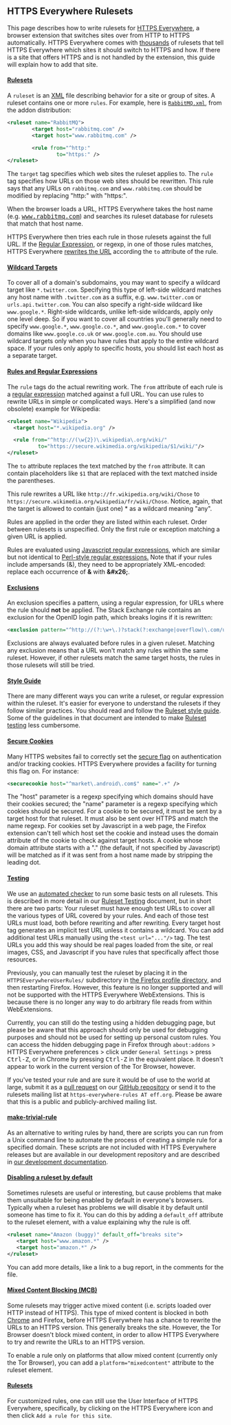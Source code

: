 ## HTTPS Everywhere Rulesets

This page describes how to write rulesets for [HTTPS Everywhere](https://eff.org/https-everywhere), a browser extension that switches sites over from HTTP to HTTPS automatically. HTTPS Everywhere comes with [thousands](http://www.eff.org/https-everywhere/atlas/) of rulesets that tell HTTPS Everywhere which sites it should switch to HTTPS and how. If there is a site that offers HTTPS and is not handled by the extension, this guide will explain how to add that site.

#### [Rulesets](#rulesets)

A `ruleset` is an [XML](http://www.xml.com/pub/a/98/10/guide0.html?page=2) file describing behavior for a site or group of sites. A ruleset contains one or more `rules`. For example, here is [`RabbitMQ.xml`](https://github.com/efforg/https-everywhere/blob/master/src/chrome/content/rules/RabbitMQ.xml), from the addon distribution:

```xml
<ruleset name="RabbitMQ">
        <target host="rabbitmq.com" />
        <target host="www.rabbitmq.com" />

        <rule from="^http:"
                to="https:" />
</ruleset>
```

The `target` tag specifies which web sites the ruleset applies to. The `rule` tag specifies how URLs on those web sites should be rewritten. This rule says that any URLs on `rabbitmq.com` and `www.rabbitmq.com` should be modified by replacing "http:" with "https:".

When the browser loads a URL, HTTPS Everywhere takes the host name (e.g. <tt>www.rabbitmq.com</tt>) and searches its ruleset database for rulesets that match that host name.

HTTPS Everywhere then tries each rule in those rulesets against the full URL. If the [Regular Expression](http://www.regular-expressions.info/quickstart.html), or regexp, in one of those rules matches, HTTPS Everywhere [rewrites the URL](#rules-and-regular-expressions) according the `to` attribute of the rule.

#### [Wildcard Targets](#wildcard-targets)

To cover all of a domain's subdomains, you may want to specify a wildcard target like `*.twitter.com`. Specifying this type of left-side wildcard matches any host name with `.twitter.com` as a suffix, e.g. `www.twitter.com` or `urls.api.twitter.com`. You can also specify a right-side wildcard like `www.google.*`. Right-side wildcards, unlike left-side wildcards, apply only one level deep. So if you want to cover all countries you'll generally need to specify `www.google.*`, `www.google.co.*`, and `www.google.com.*` to cover domains like `www.google.co.uk` or `www.google.com.au`. You should use wildcard targets only when you have rules that apply to the entire wildcard space. If your rules only apply to specific hosts, you should list each host as a separate target.

#### [Rules and Regular Expressions](#rules-and-regular-expressions)

The `rule` tags do the actual rewriting work. The `from` attribute of each rule is a [regular expression](http://www.regular-expressions.info/quickstart.html) matched against a full URL. You can use rules to rewrite URLs in simple or complicated ways. Here's a simplified (and now obsolete) example for Wikipedia:

```xml
<ruleset name="Wikipedia">
  <target host="*.wikipedia.org" />

  <rule from="^http://(\w{2})\.wikipedia\.org/wiki/"
          to="https://secure.wikimedia.org/wikipedia/$1/wiki/"/>
</ruleset>
```

The `to` attribute replaces the text matched by the `from` attribute. It can contain placeholders like `$1` that are replaced with the text matched inside the parentheses.

This rule rewrites a URL like `http://fr.wikipedia.org/wiki/Chose` to `https://secure.wikimedia.org/wikipedia/fr/wiki/Chose`. Notice, again, that the target is allowed to contain (just one) * as a wildcard meaning "any".

Rules are applied in the order they are listed within each ruleset. Order between rulesets is unspecified. Only the first rule or exception matching a given URL is applied.

Rules are evaluated using [Javascript regular expressions](http://www.regular-expressions.info/javascript.html), which are similar but not identical to [Perl-style regular expressions.](http://www.regular-expressions.info/pcre.html) Note that if your rules include ampersands (&amp;), they need to be appropriately XML-encoded: replace each occurrence of **&amp;** with **&amp;#x26;**.

#### [Exclusions](#exclusions)

An exclusion specifies a pattern, using a regular expression, for URLs where the rule should **not** be applied. The Stack Exchange rule contains an exclusion for the OpenID login path, which breaks logins if it is rewritten:

```xml
<exclusion pattern="^http://(?:\w+\.)?stack(?:exchange|overflow)\.com/users/authenticate/" />
```

Exclusions are always evaluated before rules in a given ruleset. Matching any exclusion means that a URL won't match any rules within the same ruleset. However, if other rulesets match the same target hosts, the rules in those rulesets will still be tried.

#### [Style Guide](#style-guide)

There are many different ways you can write a ruleset, or regular expression within the ruleset. It's easier for everyone to understand the rulesets if they follow similar practices. You should read and follow the [Ruleset style guide](https://github.com/EFForg/https-everywhere/blob/master/CONTRIBUTING.md#ruleset-style-guide). Some of the guidelines in that document are intended to make [Ruleset testing](https://github.com/EFForg/https-everywhere/blob/master/ruleset-testing.md) less cumbersome.

#### [Secure Cookies](#secure-cookies)

Many HTTPS websites fail to correctly set the [secure flag](https://secure.wikimedia.org/wikipedia/en/wiki/HTTP_cookie#Secure_and_HttpOnly) on authentication and/or tracking cookies. HTTPS Everywhere provides a facility for turning this flag on. For instance:

```xml
<securecookie host="^market\.android\.com$" name=".+" />
```

The "host" parameter is a regexp specifying which domains should have their cookies secured; the "name" parameter is a regexp specifying which cookies should be secured. For a cookie to be secured, it must be sent by a target host for that ruleset. It must also be sent over HTTPS and match the name regexp. For cookies set by Javascript in a web page, the Firefox extension can't tell which host set the cookie and instead uses the domain attribute of the cookie to check against target hosts. A cookie whose domain attribute starts with a "." (the default, if not specified by Javascript) will be matched as if it was sent from a host name made by stripping the leading dot.

#### [Testing](#testing)

We use an [automated checker](https://github.com/hiviah/https-everywhere-checker) to run some basic tests on all rulesets. This is described in more detail in our [Ruleset Testing](https://github.com/EFForg/https-everywhere/blob/master/ruleset-testing.md) document, but in short there are two parts: Your ruleset must have enough test URLs to cover all the various types of URL covered by your rules. And each of those test URLs must load, both before rewriting and after rewriting. Every target host tag generates an implicit test URL unless it contains a wildcard. You can add additional test URLs manually using the `<test url="..."/>` tag. The test URLs you add this way should be real pages loaded from the site, or real images, CSS, and Javascript if you have rules that specifically affect those resources.

Previously, you can manually test the ruleset by placing it in the `HTTPSEverywhereUserRules/` subdirectory in [the Firefox profile directory](http://kb.mozillazine.org/Profile_folder_-_Firefox), and then restarting Firefox. However, this feature is no longer supported and will not be supported with the HTTPS Everywhere WebExtensions. This is because there is no longer any way to do arbitrary file reads from within WebExtensions.

Currently, you can still do the testing using a hidden debugging page, but please be aware that this approach should only be used for debugging purposes and should not be used for setting up personal custom rules. You can access the hidden debugging page in Firefox through `about:addons` > HTTPS Everywhere preferences > click under `General Settings` > press <kbd>Ctrl-Z</kbd>, or in Chrome by pressing <kbd>Ctrl-Z</kbd> in the equivalent place. It doesn't appear to work in the current version of the Tor Browser, however.

If you&apos;ve tested your rule and are sure it would be of use to the world at large, submit it as a [pull request](https://help.github.com/articles/using-pull-requests/) on our [GitHub repository](https://github.com/EFForg/https-everywhere/) or send it to the rulesets mailing list at `https-everywhere-rules AT eff.org`. Please be aware that this is a public and publicly-archived mailing list.

#### [make-trivial-rule](#make-trivial-rule)

As an alternative to writing rules by hand, there are scripts you can run from a Unix command line to automate the process of creating a simple rule for a specified domain. These scripts are not included with HTTPS Everywhere releases but are available in our development repository and are described in [our development documentation](https://www.eff.org/https-everywhere/development).

#### [Disabling a ruleset by default](#disabling-a-ruleset-by-default)

Sometimes rulesets are useful or interesting, but cause problems that make them unsuitable for being enabled by default in everyone's browsers. Typically when a ruleset has problems we will disable it by default until someone has time to fix it. You can do this by adding a `default_off` attribute to the ruleset element, with a value explaining why the rule is off.

```xml
<ruleset name="Amazon (buggy)" default_off="breaks site">
   <target host="www.amazon.*" />
   <target host="amazon.*" />
</ruleset>
```

You can add more details, like a link to a bug report, in the comments for the file.

#### [Mixed Content Blocking (MCB)](#mixed-content-blocking-mcb)

Some rulesets may trigger active mixed content (i.e. scripts loaded over HTTP instead of HTTPS). This type of mixed content is blocked in both [Chrome](https://trac.torproject.org/projects/tor/ticket/6975) and Firefox, before HTTPS Everywhere has a chance to rewrite the URLs to an HTTPS version. This generally breaks the site. However, the Tor Browser doesn&apos;t block mixed content, in order to allow HTTPS Everywhere to try and rewrite the URLs to an HTTPS version.

To enable a rule only on platforms that allow mixed content (currently only the Tor Browser), you can add a `platform="mixedcontent"` attribute to the ruleset element.

#### [Rulesets](#rulesets)

For customized rules, one can still use the User Interface of HTTPS Everywhere, specifically, by clicking on the HTTPS Everywhere icon and then click `Add a rule for this site`.